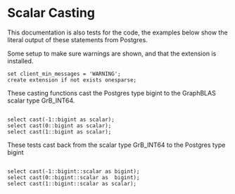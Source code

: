 # Scalar Casting

This documentation is also tests for the code, the examples below
show the literal output of these statements from Postgres.

Some setup to make sure warnings are shown, and that the extension
is installed.
```
set client_min_messages = 'WARNING';
create extension if not exists onesparse;

```
These casting functions cast the Postgres type bigint to the
GraphBLAS scalar type GrB_INT64.
```

select cast(-1::bigint as scalar);
select cast(0::bigint as scalar);
select cast(1::bigint as scalar);

```
These tests cast back from the scalar type GrB_INT64 to the
Postgres type bigint
```

select cast(-1::bigint::scalar as bigint);
select cast(0::bigint::scalar as  bigint);
select cast(1::bigint::scalar as scalar);
```